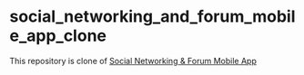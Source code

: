 # social_networking_and_forum_mobile_app_clone

This repository is clone of [Social Networking & Forum Mobile App](https://dribbble.com/shots/17208873-Social-Networking-Forum-Mobile-App)

